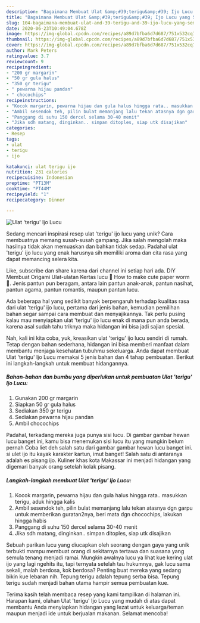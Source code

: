 ```yaml
---
description: "Bagaimana Membuat Ulat &amp;#39;terigu&amp;#39; Ijo Lucu yang Sempurna"
title: "Bagaimana Membuat Ulat &amp;#39;terigu&amp;#39; Ijo Lucu yang Sempurna"
slug: 104-bagaimana-membuat-ulat-and-39-terigu-and-39-ijo-lucu-yang-sempurna
date: 2020-06-23T10:49:04.678Z
image: https://img-global.cpcdn.com/recipes/a89d7bfba6d7d687/751x532cq70/ulat-terigu-ijo-lucu-foto-resep-utama.jpg
thumbnail: https://img-global.cpcdn.com/recipes/a89d7bfba6d7d687/751x532cq70/ulat-terigu-ijo-lucu-foto-resep-utama.jpg
cover: https://img-global.cpcdn.com/recipes/a89d7bfba6d7d687/751x532cq70/ulat-terigu-ijo-lucu-foto-resep-utama.jpg
author: Mark Peters
ratingvalue: 3.7
reviewcount: 9
recipeingredient:
- "200 gr margarin"
- "50 gr gula halus"
- "350 gr terigu"
- " pewarna hijau pandan"
- " chocochips"
recipeinstructions:
- "Kocok margarin, pewarna hijau dan gula halus hingga rata.. masukkan terigu, aduk hingga kalis"
- "Ambil sesendok teh, pilin bulat memanjang lalu tekan atasnya dgn garpu untuk memberikan guratan2nya, beri mata dgn chocochips, lakukan hingga habis"
- "Panggang di suhu 150 dercel selama 30-40 menit"
- "Jika sdh matang, dinginkan.. simpan ditoples, siap utk disajikan"
categories:
- Resep
tags:
- ulat
- terigu
- ijo

katakunci: ulat terigu ijo 
nutrition: 231 calories
recipecuisine: Indonesian
preptime: "PT13M"
cooktime: "PT44M"
recipeyield: "1"
recipecategory: Dinner

---
```



![Ulat &#39;terigu&#39; Ijo Lucu](https://img-global.cpcdn.com/recipes/a89d7bfba6d7d687/751x532cq70/ulat-terigu-ijo-lucu-foto-resep-utama.jpg)

Sedang mencari inspirasi resep ulat &#39;terigu&#39; ijo lucu yang unik? Cara membuatnya memang susah-susah gampang. Jika salah mengolah maka hasilnya tidak akan memuaskan dan bahkan tidak sedap. Padahal ulat &#39;terigu&#39; ijo lucu yang enak harusnya sih memiliki aroma dan cita rasa yang dapat memancing selera kita.

Like, subscribe dan share karena dari channel ini setiap hari ada. DIY Membuat Origami Ulat-ulatan Kertas lucu 🐛 How to make cute paper worm 🐛. Jenis pantun pun beragam, antara lain pantun anak-anak, pantun nasihat, pantun agama, pantun romantis, maupun pantun lucu.

Ada beberapa hal yang sedikit banyak berpengaruh terhadap kualitas rasa dari ulat &#39;terigu&#39; ijo lucu, pertama dari jenis bahan, kemudian pemilihan bahan segar sampai cara membuat dan menyajikannya. Tak perlu pusing kalau mau menyiapkan ulat &#39;terigu&#39; ijo lucu enak di mana pun anda berada, karena asal sudah tahu triknya maka hidangan ini bisa jadi sajian spesial.


Nah, kali ini kita coba, yuk, kreasikan ulat &#39;terigu&#39; ijo lucu sendiri di rumah. Tetap dengan bahan sederhana, hidangan ini bisa memberi manfaat dalam membantu menjaga kesehatan tubuhmu sekeluarga. Anda dapat membuat Ulat &#39;terigu&#39; Ijo Lucu memakai 5 jenis bahan dan 4 tahap pembuatan. Berikut ini langkah-langkah untuk membuat hidangannya.

<!--inarticleads1-->

##### Bahan-bahan dan bumbu yang diperlukan untuk pembuatan Ulat &#39;terigu&#39; Ijo Lucu:

1. Gunakan 200 gr margarin
1. Siapkan 50 gr gula halus
1. Sediakan 350 gr terigu
1. Sediakan  pewarna hijau pandan
1. Ambil  chocochips


Padahal, terkadang mereka juga punya sisi lucu. Di gambar gambar hewan lucu banget ini, kamu bisa menemukan sisi lucu itu yang mungkin belum pernah Coba liet deh salah satu dari gambar gambar hewan lucu banget ini. si ulet ijo itu kayak karakter kartun, imut banget! Salah satu di antaranya adalah es pisang ijo. Kuliner khas kota Makassar ini menjadi hidangan yang digemari banyak orang setelah kolak pisang. 

<!--inarticleads2-->

##### Langkah-langkah membuat Ulat &#39;terigu&#39; Ijo Lucu:

1. Kocok margarin, pewarna hijau dan gula halus hingga rata.. masukkan terigu, aduk hingga kalis
1. Ambil sesendok teh, pilin bulat memanjang lalu tekan atasnya dgn garpu untuk memberikan guratan2nya, beri mata dgn chocochips, lakukan hingga habis
1. Panggang di suhu 150 dercel selama 30-40 menit
1. Jika sdh matang, dinginkan.. simpan ditoples, siap utk disajikan


Sebuah parikan lucu yang diucapkan oleh seorang dengan gaya yang unik terbukti mampu membuat orang di sekitarnya tertawa dan suasana yang semula tenang menjadi ramai. Mungkin awalnya lucu ya lihat kue kering ulat ijo yang lagi ngehits itu, tapi ternyata setelah tau hukumnya, gak lucu sama sekali, malah berdosa, kok berdosa? Penting buat mereka yang sedang bikin kue lebaran nih. Tepung terigu adalah tepung serba bisa. Tepung terigu sudah menjadi bahan utama hampir semua pembuatan kue. 

Terima kasih telah membaca resep yang kami tampilkan di halaman ini. Harapan kami, olahan Ulat &#39;terigu&#39; Ijo Lucu yang mudah di atas dapat membantu Anda menyiapkan hidangan yang lezat untuk keluarga/teman maupun menjadi ide untuk berjualan makanan. Selamat mencoba!
